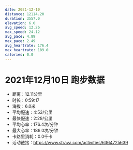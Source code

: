 ```yaml
---
date: 2021-12-10
distance: 12114.20
duration: 3557.0
elevation: 6.0
avg_speed: 12.26
max_speed: 24.12
avg_pace: 4.89
max_pace: 2.49
avg_heartrate: 176.4
max_heartrate: 189.0
calories: 0.0
---
```


# 2021年12月10日 跑步数据

- 距离：12.11公里
- 时长：0:59:17
- 海拔：6.0米
- 平均配速：4:53/公里
- 最快配速：2:29/公里
- 平均心率：176.4次/分钟
- 最大心率：189.0次/分钟
- 卡路里消耗：0.0千卡
- 活动链接：https://www.strava.com/activities/6364725639
